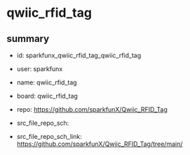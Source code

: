 # qwiic_rfid_tag
 
## summary 
* id: sparkfunx_qwiic_rfid_tag_qwiic_rfid_tag
* user: sparkfunx
* name: qwiic_rfid_tag
* board: qwiic_rfid_tag
* repo: https://github.com/sparkfunX/Qwiic_RFID_Tag



* src_file_repo_sch: 
* src_file_repo_sch_link: https://github.com/sparkfunX/Qwiic_RFID_Tag/tree/main/






